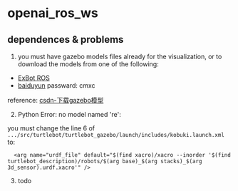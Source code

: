 # openai_ros_ws
## dependences & problems
1. you must have gazebo models files already for the visualization, or to download the models from one of the following:
- [ExBot ROS](https://bitbucket.org/osrf/gazebo_models/downloads/)
- [baiduyun](https://pan.baidu.com/s/1pKaeg0F) passward: cmxc

reference: [csdn-下载gazebo模型](https://blog.csdn.net/qq_40213457/article/details/81021562)

2. Python Error: no model named 're':

you must change the line 6 of `.../src/turtlebot/turtlebot_gazebo/launch/includes/kobuki.launch.xml` to:

      <arg name="urdf_file" default="$(find xacro)/xacro --inorder '$(find turtlebot_description)/robots/$(arg base)_$(arg stacks)_$(arg 3d_sensor).urdf.xacro'" />

3. todo